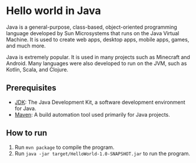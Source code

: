 # Hello world in Java

Java is a general-purpose, class-based, object-oriented programming language developed by Sun Microsystems that runs on the Java Virtual Machine. It is used to create web apps, desktop apps, mobile apps, games, and much more.

Java is extremely popular. It is used in many projects such as Minecraft and Android. Many languages were also developed to run on the JVM, such as Kotlin, Scala, and Clojure.

## Prerequisites

- [JDK](https://www.oracle.com/java/technologies/javase-downloads.html): The Java Development Kit, a software development environment for Java.
- [Maven](https://maven.apache.org/): A build automation tool used primarily for Java projects.

## How to run

1. Run `mvn package` to compile the program.
2. Run `java -jar target/HelloWorld-1.0-SNAPSHOT.jar` to run the program.
